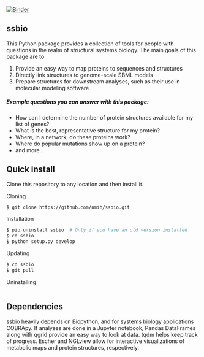 [![Binder](http://mybinder.org/badge.svg)](http://mybinder.org/repo/nmih/ssbio)

## ssbio
This Python package provides a collection of tools for people with questions in the realm
of structural systems biology. The main goals of this package are to:

1. Provide an easy way to map proteins to sequences and structures
2. Directly link structures to genome-scale SBML models
3. Prepare structures for downstream analyses, such as their use in molecular modeling software

##### Example questions you can answer with this package:

- How can I determine the number of protein structures available for my list of genes?
- What is the best, representative structure for my protein?
- Where, in a network, do these proteins work?
- Where do popular mutations show up on a protein?
- and more...

## Quick install
Clone this repository to any location and then install it.

Cloning
```bash
$ git clone https://github.com/nmih/ssbio.git
```

Installation
```bash
$ pip uninstall ssbio  # Only if you have an old version installed
$ cd ssbio
$ python setup.py develop
```

Updating
```bash
$ cd ssbio
$ git pull
```

Uninstalling
```pip uninstall ssbio
```

## Dependencies
ssbio heavily depends on Biopython, and for systems biology
applications COBRApy. If analyses are done in a Jupyter notebook,
Pandas DataFrames along with qgrid provide an easy way to look at
data. tqdm helps keep track of progress. Escher and NGLview allow for
interactive visualizations of metabolic maps and protein structures,
respectively.
